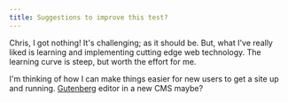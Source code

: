 ```yaml
---
title: Suggestions to improve this test?
---
```

Chris, I got nothing! It's challenging; as it should be.
But, what I've really liked is learning and implementing cutting edge web technology.
The learning curve is steep, but worth the effort for me. 

I'm thinking of how I can make things easier for new users to get a site up and running. 
[Gutenberg](https://github.com/WordPress/gutenberg) editor in a new CMS maybe?
